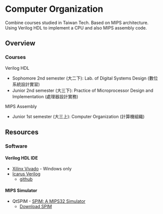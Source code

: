 # Computer Organization

Combine courses studied in Taiwan Tech. Based on MIPS architecture. Using Verilog HDL to implement a CPU and also MIPS assembly code.

## Overview

### Courses

Verilog HDL

* Sophomore 2nd semester (大二下): Lab. of Digital Systems Design (數位系統設計實習)
* Junior 2nd semester (大三下): Practice of Microprocessor Design and Implementation (處理器設計實務)

MIPS Assembly

* Junior 1st semester (大三上): Computer Organization (計算機組織)

## Resources

### Software

#### Verilog HDL IDE

* [Xilinx Vivado](https://www.xilinx.com/products/design-tools/vivado.html) - Windows only
* [Icarus Verilog](http://iverilog.icarus.com/)
  * [github](https://github.com/steveicarus/iverilog)

#### MIPS Simulator

* QtSPIM - [SPIM: A MIPS32 Simulator](http://spimsimulator.sourceforge.net/)
  * [Download SPIM](https://sourceforge.net/projects/spimsimulator/files/)
